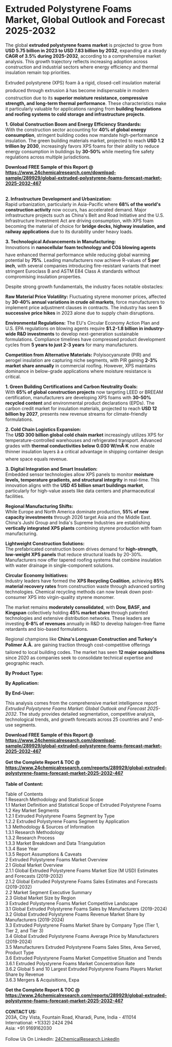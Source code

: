 <h1>Extruded Polystyrene Foams Market, Global Outlook and Forecast 2025-2032</h1><p>The global <strong>extruded polystyrene foams market</strong> is projected to grow from <strong>USD 5.75 billion in 2023 to USD 7.83 billion by 2032</strong>, expanding at a steady <strong>CAGR of 3.5% during 2025-2032</strong>, according to a comprehensive market analysis. This growth trajectory reflects increasing adoption across construction and industrial sectors where energy efficiency and thermal insulation remain top priorities.</p><p>Extruded polystyrene (XPS) foam â a rigid, closed-cell insulation material produced through extrusion â has become indispensable in modern construction due to its <strong>superior moisture resistance, compressive strength, and long-term thermal performance</strong>. These characteristics make it particularly valuable for applications ranging from <strong>building foundations and roofing systems to cold storage and infrastructure projects</strong>.</p><p><strong>1. Global Construction Boom and Energy Efficiency Standards:</strong><br>
With the construction sector accounting for <strong>40% of global energy consumption</strong>, stringent building codes now mandate high-performance insulation. The green building materials market, projected to reach <strong>USD 1.2 trillion by 2030</strong>, increasingly favors XPS foams for their ability to reduce energy consumption in buildings by <strong>30-50%</strong> while meeting fire safety regulations across multiple jurisdictions.</p><div><b>Download FREE Sample of this Report @ 
            <a href="https://www.24chemicalresearch.com/download-sample/289929/global-extruded-polystyrene-foams-forecast-market-2025-2032-467">
            https://www.24chemicalresearch.com/download-sample/289929/global-extruded-polystyrene-foams-forecast-market-2025-2032-467</a></b></div><br><p><strong>2. Infrastructure Development and Urbanization:</strong><br>
Rapid urbanization, particularly in Asia-Pacific where <strong>68% of the world's construction activity</strong> now occurs, has accelerated demand. Major infrastructure projects such as China's Belt and Road Initiative and the U.S. Infrastructure Investment Act are driving consumption, with XPS foam becoming the material of choice for <strong>bridge decks, highway insulation, and railway applications</strong> due to its durability under heavy loads.</p><p><strong>3. Technological Advancements in Manufacturing:</strong><br>
Innovations in <strong>nanocellular foam technology and COâ blowing agents</strong> have enhanced thermal performance while reducing global warming potential by <strong>75%</strong>. Leading manufacturers now achieve R-values of <strong>5 per inch</strong>, with several companies introducing fire-resistant variants that meet stringent Euroclass B and ASTM E84 Class A standards without compromising insulation properties.</p><p>Despite strong growth fundamentals, the industry faces notable obstacles:</p><p><strong>Raw Material Price Volatility:</strong> Fluctuating styrene monomer prices, affected by <strong>30-40% annual variations in crude oil markets</strong>, force manufacturers to implement price adjustment clauses in contracts. The industry has seen <strong>5 successive price hikes</strong> in 2023 alone due to supply chain disruptions.</p><p><strong>Environmental Regulations:</strong> The EU's Circular Economy Action Plan and U.S. EPA regulations on blowing agents require <strong>$1.2-1.8 billion in industry-wide R&amp;D investments</strong> to develop next-generation sustainable formulations. Compliance timelines have compressed product development cycles from <strong>5 years to just 2-3 years</strong> for many manufacturers.</p><p><strong>Competition from Alternative Materials:</strong> Polyisocyanurate (PIR) and aerogel insulation are capturing niche segments, with PIR gaining <strong>2-3% market share annually</strong> in commercial roofing. However, XPS maintains dominance in below-grade applications where moisture resistance is critical.</p><p><strong>1. Green Building Certifications and Carbon Neutrality Goals:</strong><br>
With <strong>65% of global construction projects</strong> now targeting LEED or BREEAM certification, manufacturers are developing XPS foams with <strong>30-50% recycled content</strong> and environmental product declarations (EPDs). The carbon credit market for insulation materials, projected to reach <strong>USD 12 billion by 2027</strong>, presents new revenue streams for climate-friendly formulations.</p><p><strong>2. Cold Chain Logistics Expansion:</strong><br>
The <strong>USD 300 billion global cold chain market</strong> increasingly utilizes XPS for temperature-controlled warehouses and refrigerated transport. Advanced grades with <strong>thermal conductivities below 0.030 W/mÂ·K</strong> now enable thinner insulation layers â a critical advantage in shipping container design where space equals revenue.</p><p><strong>3. Digital Integration and Smart Insulation:</strong><br>
Embedded sensor technologies allow XPS panels to monitor <strong>moisture levels, temperature gradients, and structural integrity</strong> in real-time. This innovation aligns with the <strong>USD 45 billion smart buildings market</strong>, particularly for high-value assets like data centers and pharmaceutical facilities.</p><p><strong>Regional Manufacturing Shifts:</strong><br>
    While Europe and North America dominate production, <strong>55% of new capacity investments</strong> through 2026 target Asia and the Middle East. China's Jushi Group and India's Supreme Industries are establishing <strong>vertically integrated XPS plants</strong> combining styrene production with foam manufacturing.</p><p><strong>Lightweight Construction Solutions:</strong><br>
    The prefabricated construction boom drives demand for <strong>high-strength, low-weight XPS panels</strong> that reduce structural loads by 20-30%. Manufacturers now offer tapered roofing systems that combine insulation with water drainage in single-component solutions.</p><p><strong>Circular Economy Initiatives:</strong><br>
    Industry leaders have formed the <strong>XPS Recycling Coalition</strong>, achieving <strong>85% material recovery rates</strong> from construction waste through advanced sorting technologies. Chemical recycling methods can now break down post-consumer XPS into virgin-quality styrene monomer.</p><p>The market remains <strong>moderately consolidated</strong>, with <strong>Dow, BASF, and Kingspan</strong> collectively holding <strong>45% market share</strong> through patented technologies and extensive distribution networks. These leaders are investing <strong>6-8% of revenues</strong> annually in R&amp;D to develop halogen-free flame retardants and bio-based formulations.</p><p>Regional champions like <strong>China's Longyuan Construction and Turkey's Polimer A.Å.</strong> are gaining traction through cost-competitive offerings tailored to local building codes. The market has seen <strong>12 major acquisitions</strong> since 2020 as companies seek to consolidate technical expertise and geographic reach.</p><p><strong>By Product Type:</strong></p><p><strong>By Application:</strong></p><p><strong>By End-User:</strong></p><p>This analysis comes from the comprehensive market intelligence report <em>Extruded Polystyrene Foams Market: Global Outlook and Forecast 2025-2032</em>. The study provides detailed segmentation, competitive analysis, technological trends, and growth forecasts across 25 countries and 7 end-use segments.</p><div><b>Download FREE Sample of this Report @ 
            <a href="https://www.24chemicalresearch.com/download-sample/289929/global-extruded-polystyrene-foams-forecast-market-2025-2032-467">
            https://www.24chemicalresearch.com/download-sample/289929/global-extruded-polystyrene-foams-forecast-market-2025-2032-467</a></b></div><br><div><b>Get the Complete Report & TOC @ 
            <a href="https://www.24chemicalresearch.com/reports/289929/global-extruded-polystyrene-foams-forecast-market-2025-2032-467">
            https://www.24chemicalresearch.com/reports/289929/global-extruded-polystyrene-foams-forecast-market-2025-2032-467</a></b></div><br>
            <b>Table of Content:</b><p>Table of Contents<br />
1 Research Methodology and Statistical Scope<br />
1.1 Market Definition and Statistical Scope of Extruded Polystyrene Foams<br />
1.2 Key Market Segments<br />
1.2.1 Extruded Polystyrene Foams Segment by Type<br />
1.2.2 Extruded Polystyrene Foams Segment by Application<br />
1.3 Methodology & Sources of Information<br />
1.3.1 Research Methodology<br />
1.3.2 Research Process<br />
1.3.3 Market Breakdown and Data Triangulation<br />
1.3.4 Base Year<br />
1.3.5 Report Assumptions & Caveats<br />
2 Extruded Polystyrene Foams Market Overview<br />
2.1 Global Market Overview<br />
2.1.1 Global Extruded Polystyrene Foams Market Size (M USD) Estimates and Forecasts (2019-2032)<br />
2.1.2 Global Extruded Polystyrene Foams Sales Estimates and Forecasts (2019-2032)<br />
2.2 Market Segment Executive Summary<br />
2.3 Global Market Size by Region<br />
3 Extruded Polystyrene Foams Market Competitive Landscape<br />
3.1 Global Extruded Polystyrene Foams Sales by Manufacturers (2019-2024)<br />
3.2 Global Extruded Polystyrene Foams Revenue Market Share by Manufacturers (2019-2024)<br />
3.3 Extruded Polystyrene Foams Market Share by Company Type (Tier 1, Tier 2, and Tier 3)<br />
3.4 Global Extruded Polystyrene Foams Average Price by Manufacturers (2019-2024)<br />
3.5 Manufacturers Extruded Polystyrene Foams Sales Sites, Area Served, Product Type<br />
3.6 Extruded Polystyrene Foams Market Competitive Situation and Trends<br />
3.6.1 Extruded Polystyrene Foams Market Concentration Rate<br />
3.6.2 Global 5 and 10 Largest Extruded Polystyrene Foams Players Market Share by Revenue<br />
3.6.3 Mergers & Acquisitions, Expa</p><div><b>Get the Complete Report & TOC @ 
            <a href="https://www.24chemicalresearch.com/reports/289929/global-extruded-polystyrene-foams-forecast-market-2025-2032-467">
            https://www.24chemicalresearch.com/reports/289929/global-extruded-polystyrene-foams-forecast-market-2025-2032-467</a></b></div><br><b>CONTACT US:</b><br>
            203A, City Vista, Fountain Road, Kharadi, Pune, India - 411014<br>
            International: +1(332) 2424 294<br>
            Asia: +91 9169162030 <br><br>
            Follow Us On LinkedIn: <a href="https://www.linkedin.com/company/24chemicalresearch/">24ChemicalResearch LinkedIn</a>